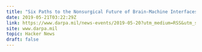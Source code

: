 ```yaml
---
title: "Six Paths to the Nonsurgical Future of Brain-Machine Interfaces"
date: 2019-05-21T03:22:29Z
link: https://www.darpa.mil/news-events/2019-05-20?utm_medium=RSS&utm_source=hune
site: www.darpa.mil
topic: Hacker News
draft: false
---
```


